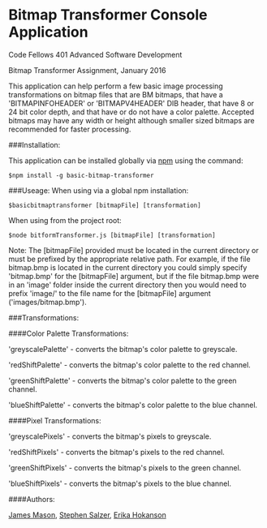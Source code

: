 # Bitmap Transformer Console Application

Code Fellows 401 Advanced Software Development

Bitmap Transformer Assignment, January 2016

This application can help perform a few basic image processing transformations on bitmap files that are BM bitmaps, that have a 'BITMAPINFOHEADER' or 'BITMAPV4HEADER' DIB header, that have 8 or 24 bit color depth, and that have or do not have a color palette.  Accepted bitmaps may have any width or height although smaller sized bitmaps are recommended for faster processing.

###Installation:

This application can be installed globally via [npm](https://www.npmjs.com/package/basic-bitmap-transformer) using the command:

`$npm install -g basic-bitmap-transformer`

###Useage:
When using via a global npm installation:

`$basicbitmaptransformer [bitmapFile] [transformation]`

When using from the project root:

`$node bitformTransformer.js [bitmapFile] [transformation]`

Note: The [bitmapFile] provided must be located in the current directory or must be prefixed by the appropriate relative path.  For example, if the file bitmap.bmp is located in the current directory you could simply specify 'bitmap.bmp' for the [bitmapFile] argument, but if the file bitmap.bmp were in an 'image' folder inside the current directory then you would need to prefix 'image/' to the file name for the [bitmapFile] argument ('images/bitmap.bmp').

###Transformations:

####Color Palette Transformations:

'greyscalePalette' - converts the bitmap's color palette to greyscale.

'redShiftPalette' - converts the bitmap's color palette to the red channel.

'greenShiftPalette' - converts the bitmap's color palette to the green channel.

'blueShiftPalette' - converts the bitmap's color palette to the blue channel.

####Pixel Transformations:

'greyscalePixels' - converts the bitmap's pixels to greyscale.

'redShiftPixels' - converts the bitmap's pixels to the red channel.

'greenShiftPixels' - converts the bitmap's pixels to the green channel.

'blueShiftPixels' - converts the bitmap's pixels to the blue channel.


####Authors:

[James Mason](https://github.com/jhm90), [Stephen Salzer](https://github.com/scoobahsteve), [Erika Hokanson](https://github.com/erikawho)
